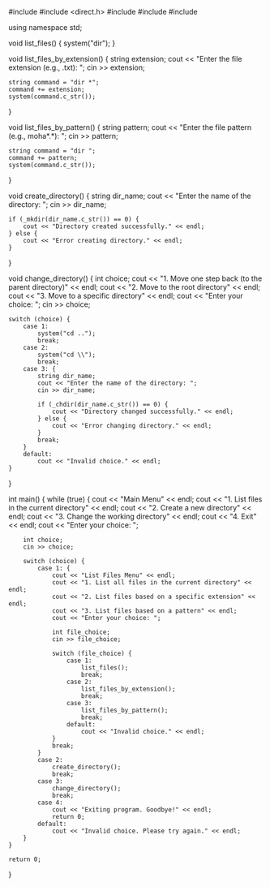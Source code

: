 
#include <iostream>
#include <direct.h>
#include <string>
#include <vector>
#include <algorithm>

using namespace std;


void list_files() {
    system("dir"); 
}


void list_files_by_extension() {
    string extension;
    cout << "Enter the file extension (e.g., .txt): ";
    cin >> extension;

    string command = "dir *";
    command += extension;
    system(command.c_str()); 
}


void list_files_by_pattern() {
    string pattern;
    cout << "Enter the file pattern (e.g., moha*.*): ";
    cin >> pattern;

    string command = "dir ";
    command += pattern;
    system(command.c_str()); 
}


void create_directory() {
    string dir_name;
    cout << "Enter the name of the directory: ";
    cin >> dir_name;

    if (_mkdir(dir_name.c_str()) == 0) {
        cout << "Directory created successfully." << endl;
    } else {
        cout << "Error creating directory." << endl;
    }
}


void change_directory() {
    int choice;
    cout << "1. Move one step back (to the parent directory)" << endl;
    cout << "2. Move to the root directory" << endl;
    cout << "3. Move to a specific directory" << endl;
    cout << "Enter your choice: ";
    cin >> choice;

    switch (choice) {
        case 1:
            system("cd .."); 
            break;
        case 2:
            system("cd \\"); 
            break;
        case 3: {
            string dir_name;
            cout << "Enter the name of the directory: ";
            cin >> dir_name;

            if (_chdir(dir_name.c_str()) == 0) {
                cout << "Directory changed successfully." << endl;
            } else {
                cout << "Error changing directory." << endl;
            }
            break;
        }
        default:
            cout << "Invalid choice." << endl;
    }
}

int main() {
    while (true) {
        cout << "Main Menu" << endl;
        cout << "1. List files in the current directory" << endl;
        cout << "2. Create a new directory" << endl;
        cout << "3. Change the working directory" << endl;
        cout << "4. Exit" << endl;
        cout << "Enter your choice: ";

        int choice;
        cin >> choice;

        switch (choice) {
            case 1: {
                cout << "List Files Menu" << endl;
                cout << "1. List all files in the current directory" << endl;
                cout << "2. List files based on a specific extension" << endl;
                cout << "3. List files based on a pattern" << endl;
                cout << "Enter your choice: ";

                int file_choice;
                cin >> file_choice;

                switch (file_choice) {
                    case 1:
                        list_files();
                        break;
                    case 2:
                        list_files_by_extension();
                        break;
                    case 3:
                        list_files_by_pattern();
                        break;
                    default:
                        cout << "Invalid choice." << endl;
                }
                break;
            }
            case 2:
                create_directory();
                break;
            case 3:
                change_directory();
                break;
            case 4:
                cout << "Exiting program. Goodbye!" << endl;
                return 0;
            default:
                cout << "Invalid choice. Please try again." << endl;
        }
    }

    return 0;
}
